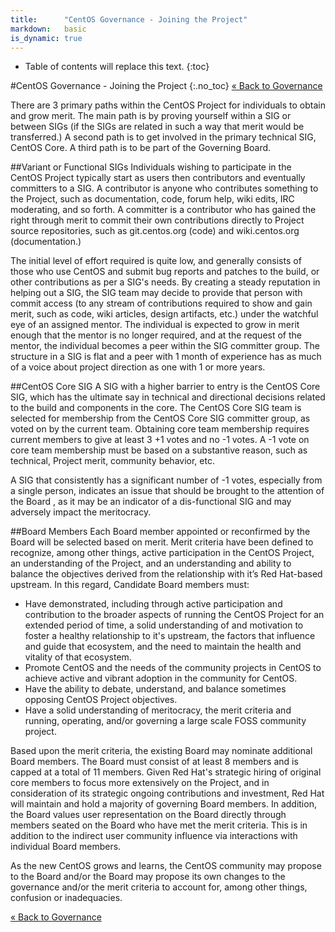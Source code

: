 ```yaml
---
title:      "CentOS Governance - Joining the Project"
markdown:   basic
is_dynamic: true
---
```


* Table of contents will replace this text.
{:toc}

#CentOS Governance - Joining the Project
{:.no_toc}
[&laquo; Back to Governance](/about/governance)

There are 3 primary paths within the CentOS Project  for individuals to obtain and grow merit. The main path is  by proving yourself within a SIG or between SIGs (if the SIGs are related in such a way that merit would be transferred.)  A second path is  to get involved in the primary technical SIG, CentOS Core.  A third path is to be part of the Governing Board.

##Variant or Functional SIGs
Individuals wishing to participate in the CentOS Project typically start as users then contributors and eventually committers to a SIG. A contributor is anyone who contributes something to the Project, such as documentation, code, forum help, wiki edits, IRC moderating, and so forth. A committer is a contributor who has gained the right through merit to commit their own contributions directly to Project source repositories, such as git.centos.org (code) and wiki.centos.org (documentation.)

The initial level of effort required is quite low, and generally consists of those who use CentOS and submit bug reports and patches to the build, or other contributions as per a SIG's needs. By creating a steady reputation in helping out a SIG, the SIG team may decide to provide that person with commit access (to any stream of contributions required to show and gain merit, such as code, wiki articles, design artifacts, etc.) under the watchful eye of an assigned mentor. The individual is expected to grow in merit enough that the mentor is no longer required, and at the request of the mentor, the individual becomes a peer within the SIG committer group. The structure in a SIG is flat and a peer with 1 month of experience has as much of a voice about project direction as one with 1 or more years.

##CentOS Core SIG
A SIG with a higher barrier to entry is the CentOS Core SIG, which has the ultimate say in technical and directional decisions related to the build and components in the core. The CentOS Core SIG team is selected for membership from the CentOS Core SIG committer group, as voted on by the current team. Obtaining core team membership requires current members to give at least 3 +1 votes and no -1 votes. A -1 vote on core team membership must be based on a substantive reason, such as technical, Project merit, community behavior, etc.

A SIG that consistently has a significant number of -1 votes, especially from a single person, indicates an issue that should be brought to the attention of the Board , as it may be an indicator of a dis-functional SIG and may adversely impact the meritocracy.

##Board Members
Each Board member appointed or reconfirmed by the Board will be selected based on merit. Merit criteria have been defined to recognize, among other things, active participation in the  CentOS Project, an understanding of the Project, and an understanding and ability to balance the objectives derived from the relationship with it’s Red Hat-based upstream. In this regard, Candidate Board members must:

* Have demonstrated, including through active participation and contribution to the broader aspects of running the CentOS Project for an extended period of time, a solid understanding of and motivation to foster a healthy relationship to it's upstream, the factors that influence and guide that ecosystem, and the need to maintain the health and vitality of that ecosystem.
* Promote CentOS and the needs of the community projects in CentOS to achieve active and vibrant adoption in the community for CentOS.
* Have the ability to debate, understand, and balance sometimes opposing CentOS Project objectives.
* Have a solid understanding of meritocracy, the merit criteria and running, operating, and/or governing a large scale FOSS community project.

Based upon the merit criteria, the existing Board may nominate additional Board members. The Board must consist of at least 8 members and is capped at a total of 11 members. Given Red Hat's strategic hiring of original core members to focus more extensively on the Project, and in consideration of its strategic ongoing contributions and investment, Red Hat will maintain and hold a majority of governing Board members. In addition, the Board values user representation on the Board directly through members seated on the Board who have met the merit criteria. This is in addition to the indirect user community influence via interactions with individual Board members.

As the new CentOS grows and learns, the CentOS community may propose to the Board and/or the Board may propose its own changes to the governance and/or the merit criteria to account for, among other things, confusion or inadequacies.    

[&laquo; Back to Governance](/about/governance)

